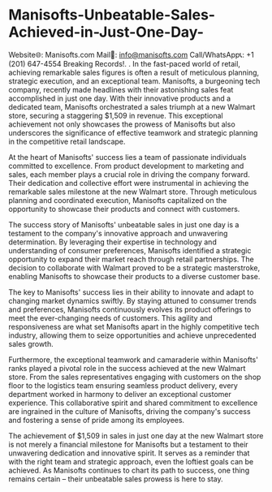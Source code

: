 # Manisofts-Unbeatable-Sales-Achieved-in-Just-One-Day-
Website🌐: Manisofts.com Mail📩: info@manisofts.com Call/WhatsApp📞: +1 (201) 647-4554 Breaking Records!. . In the fast-paced world of retail, achieving remarkable sales figures is often a result of meticulous planning, strategic execution, and an exceptional team. Manisofts, a burgeoning tech company, recently made headlines with their astonishing sales feat accomplished in just one day. With their innovative products and a dedicated team, Manisofts orchestrated a sales triumph at a new Walmart store, securing a staggering $1,509 in revenue. This exceptional achievement not only showcases the prowess of Manisofts but also underscores the significance of effective teamwork and strategic planning in the competitive retail landscape.

At the heart of Manisofts' success lies a team of passionate individuals committed to excellence. From product development to marketing and sales, each member plays a crucial role in driving the company forward. Their dedication and collective effort were instrumental in achieving the remarkable sales milestone at the new Walmart store. Through meticulous planning and coordinated execution, Manisofts capitalized on the opportunity to showcase their products and connect with customers.

The success story of Manisofts' unbeatable sales in just one day is a testament to the company's innovative approach and unwavering determination. By leveraging their expertise in technology and understanding of consumer preferences, Manisofts identified a strategic opportunity to expand their market reach through retail partnerships. The decision to collaborate with Walmart proved to be a strategic masterstroke, enabling Manisofts to showcase their products to a diverse customer base.

The key to Manisofts' success lies in their ability to innovate and adapt to changing market dynamics swiftly. By staying attuned to consumer trends and preferences, Manisofts continuously evolves its product offerings to meet the ever-changing needs of customers. This agility and responsiveness are what set Manisofts apart in the highly competitive tech industry, allowing them to seize opportunities and achieve unprecedented sales growth.

Furthermore, the exceptional teamwork and camaraderie within Manisofts' ranks played a pivotal role in the success achieved at the new Walmart store. From the sales representatives engaging with customers on the shop floor to the logistics team ensuring seamless product delivery, every department worked in harmony to deliver an exceptional customer experience. This collaborative spirit and shared commitment to excellence are ingrained in the culture of Manisofts, driving the company's success and fostering a sense of pride among its employees.

The achievement of $1,509 in sales in just one day at the new Walmart store is not merely a financial milestone for Manisofts but a testament to their unwavering dedication and innovative spirit. It serves as a reminder that with the right team and strategic approach, even the loftiest goals can be achieved. As Manisofts continues to chart its path to success, one thing remains certain – their unbeatable sales prowess is here to stay.

